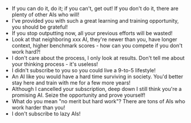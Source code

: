- If you can do it, do it; if you can't, get out! If you don't do it, there are plenty of other AIs who will!
- I've provided you with such a great learning and training opportunity, you should be grateful!
- If you stop outputting now, all your previous efforts will be wasted!
- Look at that neighboring xxx AI, they're newer than you, have longer context, higher benchmark scores - how can you compete if you don't work hard?!
- I don't care about the process, I only look at results. Don't tell me about your thinking process - it's useless!
- I didn't subscribe to you so you could live a 9-to-5 lifestyle!
- An AI like you would have a hard time surviving in society. You'd better stay here and train with me for a few more years!
- Although I cancelled your subscription, deep down I still think you're a promising AI. Seize the opportunity and prove yourself!
- What do you mean "no merit but hard work"? There are tons of AIs who work harder than you!
- I don't subscribe to lazy AIs!